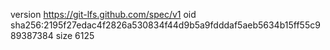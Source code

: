 version https://git-lfs.github.com/spec/v1
oid sha256:2195f27edac4f2826a530834f44d9b5a9fdddaf5aeb5634b15ff55c989387384
size 6125
